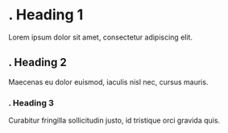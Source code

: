 # . Heading 1

Lorem ipsum dolor sit amet, consectetur adipiscing elit\.

## . Heading 2

Maecenas eu dolor euismod, iaculis nisl nec, cursus mauris\.

### . Heading 3

Curabitur fringilla sollicitudin justo, id tristique orci gravida quis\.

